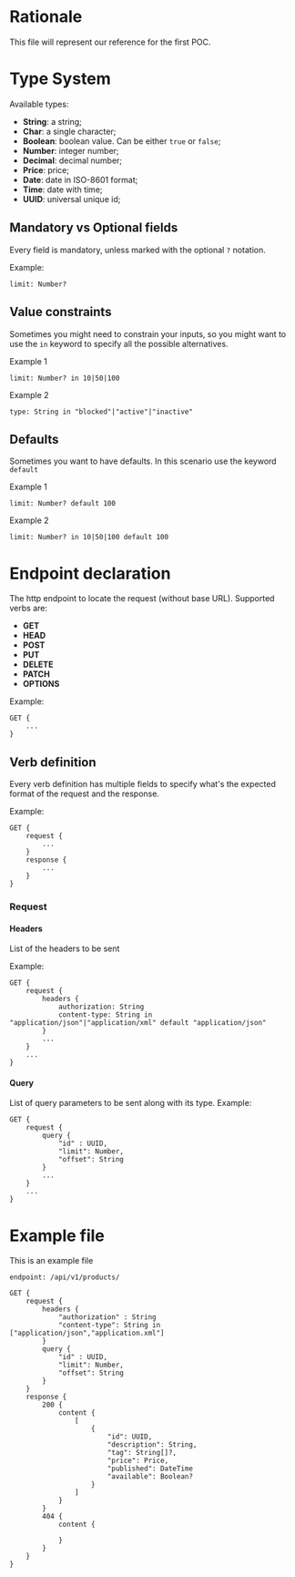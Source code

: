 # Rationale
This file will represent our reference for the first POC.

# Type System
Available types:
- **String**: a string;
- **Char**: a single character;
- **Boolean**: boolean value. Can be either `true` or `false`;
- **Number**: integer number;
- **Decimal**: decimal number;
- **Price**: price;
- **Date**: date in ISO-8601 format;
- **Time**: date with time;
- **UUID**: universal unique id;

## Mandatory vs Optional fields
Every field is mandatory, unless marked with the optional `?` notation.

Example:
```
limit: Number?
```

## Value constraints
Sometimes you might need to constrain your inputs, so you might want to use the `in` keyword to specify all the possible alternatives.

Example 1
```
limit: Number? in 10|50|100
```

Example 2
```
type: String in "blocked"|"active"|"inactive"
```

## Defaults
Sometimes you want to have defaults. In this scenario use the keyword `default`

Example 1
```
limit: Number? default 100
```

Example 2
```
limit: Number? in 10|50|100 default 100
```

# Endpoint declaration
The http endpoint to locate the request (without base URL).
Supported verbs are:
- **GET**
- **HEAD**
- **POST**
- **PUT**
- **DELETE**
- **PATCH**
- **OPTIONS**

Example:
```
GET {    
    ...
}
```

## Verb definition
Every verb definition has multiple fields to specify what's the expected format of the request and the response.

Example:
```
GET {
    request {
        ...
    }
    response {
        ...
    }
}
```

### Request
#### Headers
List of the headers to be sent

Example:
```
GET {
    request {
        headers {
            authorization: String
            content-type: String in "application/json"|"application/xml" default "application/json"
        }
        ...
    }
    ...
} 
```
#### Query
List of query parameters to be sent along with its type.
Example:
```
GET {
    request {
        query {
            "id" : UUID,
            "limit": Number,
            "offset": String
        }
        ...
    }
    ...
} 
```

# Example file
This is an example file
```
endpoint: /api/v1/products/

GET {
    request {
        headers {
            "authorization" : String
            "content-type": String in ["application/json","application.xml"]
        }
        query {
            "id" : UUID,
            "limit": Number,
            "offset": String
        }
    }
    response {
        200 {
            content {
                [
                    {
                        "id": UUID,
                        "description": String,
                        "tag": String[]?,
                        "price": Price,
                        "published": DateTime
                        "available": Boolean?
                    }
                ]
            }
        }
        404 {
            content {

            }
        }
    }
}
```
